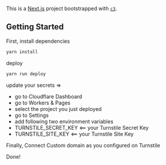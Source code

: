 This is a [Next.js](https://nextjs.org/) project bootstrapped with [`c3`](https://developers.cloudflare.com/pages/get-started/c3).

## Getting Started

First, install dependencies

```bash
yarn install
```

deploy

```bash
yarn run deploy
```

update your secrets =>
 - go to Cloudflare Dashboard
 - go to Workers & Pages
 - select the project you just deployed
 - go to Settings
 - add following two environment variables
 - TURNSTILE_SECRET_KEY  <== your Turnstile Secret Key
 - TURNSTILE_SITE_KEY <== your Turnstile Site Key

Finally, Connect Custom domain as you configured on Turnstile

Done!
